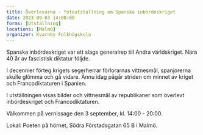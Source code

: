 ```yaml
---
title: Överlevarna - fotoutställning om Spanska inbördeskriget
date: 2023-09-03 14:00:00
forms: [Utställning]
locations: [Malmö]
organizer: Kvarnby Folkhögskola
---
```

Spanska inbördeskriget var ett slags generalrep till Andra världskriget. Nära 40 år av fascistisk diktatur följde.

I decennier förteg krigets segerherrar förlorarnas vittnesmål, spanjorerna skulle glömma och gå vidare. Ännu idag pågår striden om minnet av kriget och Francodiktaturen i Spanien.  

I utställningen visas bilder och vittnesmål av republikaner som överlevt inbördeskriget och Francodiktaturen. 

Välkommen på vernissage den 3 september, kl. 14:00 - 20:00.

Lokal: Poeten på hörnet, Södra Förstadsgatan 65 B i Malmö.